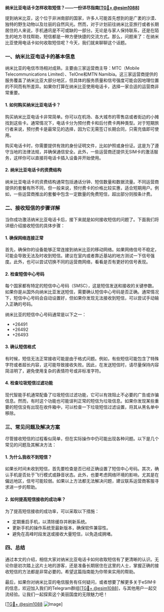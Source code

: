 **纳米比亚电话卡怎样收取短信？——一份详尽指南[[TG💪+ @esim1088](https://t.me/s/esim1088)]**

提到纳米比亚，这个位于非洲南部的国家，许多人可能首先想到的是广袤的沙漠、独特的野生动物以及壮丽的自然风光。然而，对于计划前往纳米比亚旅行或者长期居住的人来说，手机通讯是不可或缺的一部分。无论是与家人保持联系，还是在陌生的地方寻找帮助，短信都是一种方便快捷的交流方式。那么，问题来了：在纳米比亚使用电话卡如何收取短信呢？今天，我们就来聊聊这个话题。

### 一、纳米比亚电话卡的基本信息

纳米比亚的电信市场相对成熟，主要由三家运营商主导：MTC（Mobile Telecommunications Limited）、TelOne和MTN Namibia。这三家运营商提供的服务覆盖了纳米比亚大部分地区，但具体的服务质量和信号强度可能会因地理位置的不同而有所差异。如果你打算在纳米比亚使用电话卡，选择一家合适的运营商非常重要。

#### 1. 如何购买纳米比亚电话卡？

购买纳米比亚电话卡非常简单。你可以在机场、各大城市的零售店或者街边的小摊找到这些卡。通常情况下，电话卡分为预付费卡和后付费卡两种类型。对于短期旅行者来说，预付费卡是最常见的选择，因为它无需签订长期合同，只需充值即可使用。

购买电话卡时，你需要提供有效的身份证明文件，比如护照或身份证。这是为了遵守当地的法律法规，并确保通信安全。此外，一些运营商还提供无SIM卡的激活服务，这样你可以直接将电话卡插入设备并开始使用。

#### 2. 纳米比亚电话卡的资费结构

纳米比亚电话卡的资费结构通常包括通话分钟、短信数量和数据流量。不同运营商提供的套餐有所不同，但一般来说，预付费卡的价格比较实惠，适合短期用户。例如，一些运营商推出的套餐中包含一定数量的免费短信，超出部分则按条计费。

### 二、接收短信的步骤详解

当你成功激活纳米比亚电话卡后，接下来就是如何接收短信的问题了。下面我们将详细介绍接收短信的具体步骤：

#### 1. 确保网络连接正常

首先，确保你的设备能够正常连接到纳米比亚的移动网络。如果网络信号不稳定，可能会导致无法及时收到短信。建议在室内或者靠近基站的地方测试一下信号强度。此外，也可以尝试切换不同的运营商网络，看看是否有更好的信号表现。

#### 2. 检查短信中心号码

每个国家都有特定的短信中心号码（SMSC），这是短信发送和接收的关键参数。如果你是从国外向纳米比亚发送短信，需要确认短信中心号码是否正确。通常情况下，短信中心号码会自动设置好，但如果你发现无法接收到短信，可以尝试手动输入正确的号码。

纳米比亚的短信中心号码通常是以下之一：
- +26491
- +26492
- +26493

#### 3. 确认短信格式

有时候，短信无法正常接收可能是由于格式问题。例如，有些短信可能包含了特殊字符或者超长内容，这可能导致接收失败。因此，在发送短信时，请尽量保持内容简洁明了，避免使用复杂的表情符号或非标准字符。

#### 4. 检查垃圾短信过滤功能

现代智能手机通常配备了垃圾短信过滤功能，它可以有效阻止不必要的广告或诈骗信息。然而，有时这个功能也可能误判正常的短信为垃圾信息。如果你发现某些重要的短信没有出现在收件箱中，可以检查一下垃圾短信过滤设置，将其从黑名单中移除。

### 三、常见问题及解决方案

尽管接收短信的过程看似简单，但在实际操作中仍可能出现各种问题。以下是几个常见的问题及其解决方法：

#### 1. 为什么我收不到短信？

如果长时间未收到短信，首先要检查是否已经正确设置了短信中心号码。其次，确认手机是否处于飞行模式或静音状态。此外，也要考虑网络环境的影响，尤其是在偏远地区，信号可能较弱。如果以上方法都无法解决问题，建议联系运营商客服寻求进一步的帮助。

#### 2. 如何提高短信接收的成功率？

为了提高短信接收的成功率，可以采取以下措施：
- 定期重启手机，以清除缓存并刷新系统。
- 更新手机的操作系统至最新版本，确保软件兼容性。
- 避免在高峰时段发送或接收大量短信，以免造成拥堵。

### 四、总结

通过本文的介绍，相信大家对纳米比亚电话卡如何收取短信有了更清晰的认识。无论你是初次踏上这片土地的游客，还是准备长期居住在这里的人士，掌握正确的接收短信的方法都是非常必要的。希望这篇指南能为你带来实用的帮助。

最后，如果你对纳米比亚的电信服务有任何疑问，或者想要了解更多关于eSIM卡的信息，欢迎加入我们的Telegram群组[[TG💪+ @esim1088](https://t.me/s/esim1088)]，与其他用户一起交流经验。让我们一起探索这个美丽国度的无限魅力吧！

[[TG💪+ @esim1088](https://t.me/s/esim1088) ![Image](https://i.postimg.cc/4NQfJmqS/Snipaste-2025-05-13-00-14-12.png)]